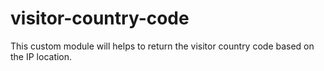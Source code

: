 # visitor-country-code
This custom module will helps to return the visitor country code based on the IP location.
